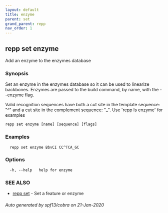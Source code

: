 ```yaml
---
layout: default
title: enzyme
parent: set
grand_parent: repp
nav_order: 1
---
```

## repp set enzyme

Add an enzyme to the enzymes database

### Synopsis


Set an enzyme in the enzymes database so it can be used to linearize backbones.
Enzymes are passed to the build command, by name, with the --enzyme flag.

Valid recognition sequences have both a cut site in the template sequence: "^" and
a cut site in the complement sequence: "_". Use 'repp ls enzyme' for examples

```
repp set enzyme [name] [sequence] [flags]
```

### Examples

```
  repp set enzyme BbvCI CC^TCA_GC
```

### Options

```
  -h, --help   help for enzyme
```

### SEE ALSO

* [repp set](repp_set)	 - Set a feature or enzyme

###### Auto generated by spf13/cobra on 21-Jan-2020

